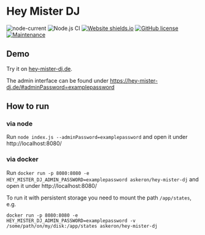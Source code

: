 # Hey Mister DJ

![node-current](https://img.shields.io/badge/node-%3E%3D%2010.0.0-brightgreen)
![Node.js CI](https://github.com/askeron/hey-mister-dj/workflows/Node.js%20CI%20%2B%20Docker%20Build/badge.svg)
[![Website shields.io](https://img.shields.io/website-up-down-green-red/http/hey-mister-dj.de.svg)](https://hey-mister-dj.de/) [![GitHub license](https://img.shields.io/github/license/askeron/camiacmo.svg)](https://github.com/askeron/camiacmo/blob/master/LICENSE) [![Maintenance](https://img.shields.io/badge/Maintained%3F-yes-green.svg)](https://GitHub.com/askeron/camiacmo/graphs/commit-activity)

## Demo

Try it on [hey-mister-dj.de](https://hey-mister-dj.de/).

The admin interface can be found under https://hey-mister-dj.de/#adminPassword=examplepassword

## How to run

### via node

Run `node index.js --adminPassword=examplepassword` and open it under http://localhost:8080/

### via docker

Run `docker run -p 8080:8080 -e HEY_MISTER_DJ_ADMIN_PASSWORD=examplepassword askeron/hey-mister-dj` and open it under http://localhost:8080/

To run it with persistent storage you need to mount the path `/app/states`, e.g.

`docker run -p 8080:8080 -e HEY_MISTER_DJ_ADMIN_PASSWORD=examplepassword -v /some/path/on/my/disk:/app/states askeron/hey-mister-dj`


